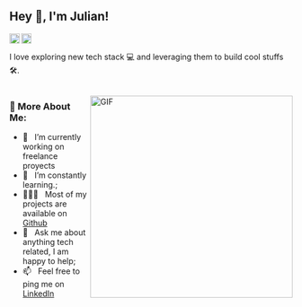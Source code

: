 ## Hey 👋, I'm Julian!
<a href='https://www.linkedin.com/in/julian-finelli'><img align='left' alt="linkedin" src="https://raw.githubusercontent.com/rahul-jha98/rahul-jha98/561d474902b59c7429ec22bb73e225696c27b202/assets/linkedin.svg" height='18px'/></a>
<a href='https://www.kaggle.com/rahuljha98/'><img alt="kaggle" src="https://raw.githubusercontent.com/rahul-jha98/rahul-jha98/561d474902b59c7429ec22bb73e225696c27b202/assets/kaggle.svg" height='18px'/></a>


I love exploring new tech stack 💻 and leveraging them to build cool stuffs 🛠️. 
<br/>
<br/>

<img align="right" alt="GIF" src="https://raw.githubusercontent.com/rahul-jha98/rahul-jha98/main/techstack.gif" width="360px"/>
  
### 🧐 More About Me:

- 🔭 &nbsp; I’m currently working on freelance proyects
- 🌱 &nbsp; I’m constantly learning.; 
- 👨🏻‍💻 &nbsp; Most of my projects are available on [Github](https://github.com/julianf97?tab=repositories)
- 💬 &nbsp; Ask me about anything tech related, I am happy to help;
- 📫 &nbsp; Feel free to ping me on [LinkedIn](www.linkedin.com/in/julian-finelli)

<br>

